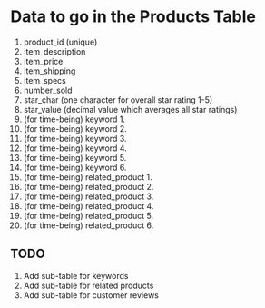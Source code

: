 # Data to go in the Products Table

1. product_id (unique)
2. item_description
3. item_price
4. item_shipping
5. item_specs
6. number_sold
7. star_char (one character for overall star rating 1-5)
8. star_value (decimal value which averages all star ratings)
9. (for time-being) keyword 1.
10. (for time-being) keyword 2.
11. (for time-being) keyword 3.
12. (for time-being) keyword 4.
13. (for time-being) keyword 5.
14. (for time-being) keyword 6.
15. (for time-being) related_product 1.
16. (for time-being) related_product 2.
17. (for time-being) related_product 3.
18. (for time-being) related_product 4.
19. (for time-being) related_product 5.
20. (for time-being) related_product 6.

## TODO

1. Add sub-table for keywords
2. Add sub-table for related products
3. Add sub-table for customer reviews
